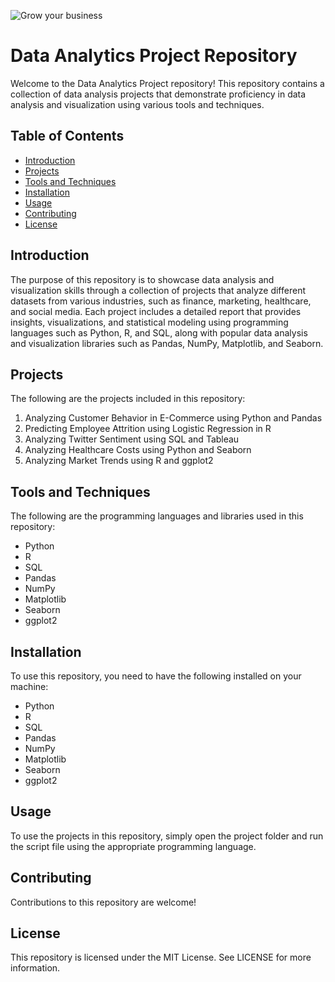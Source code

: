 ![Grow your business](https://user-images.githubusercontent.com/113444489/227694677-911b9164-da84-4b31-a0fa-ca27a7960ea6.png)
# Data Analytics Project Repository
Welcome to the Data Analytics Project repository! This repository contains a collection of data analysis projects that demonstrate proficiency in data analysis and visualization using various tools and techniques.

## Table of Contents
- [Introduction](#introduction)
- [Projects](#projects)
- [Tools and Techniques](#tools-and-techniques)
- [Installation](#installation)
- [Usage](#usage)
- [Contributing](#contributing)
- [License](#license)

## Introduction
The purpose of this repository is to showcase data analysis and visualization skills through a collection of projects that analyze different datasets from various industries, such as finance, marketing, healthcare, and social media.
Each project includes a detailed report that provides insights, visualizations, and statistical modeling using programming languages such as Python, R, and SQL, along with popular data analysis and visualization libraries such as Pandas, NumPy, Matplotlib, and Seaborn.

## Projects
The following are the projects included in this repository:

1. Analyzing Customer Behavior in E-Commerce using Python and Pandas
2. Predicting Employee Attrition using Logistic Regression in R
3. Analyzing Twitter Sentiment using SQL and Tableau
4. Analyzing Healthcare Costs using Python and Seaborn
5. Analyzing Market Trends using R and ggplot2

## Tools and Techniques
The following are the programming languages and libraries used in this repository:

- Python
- R
- SQL
- Pandas
- NumPy
- Matplotlib
- Seaborn
- ggplot2

## Installation
To use this repository, you need to have the following installed on your machine:

- Python 
- R 
- SQL 
- Pandas
- NumPy
- Matplotlib
- Seaborn
- ggplot2

## Usage
To use the projects in this repository, simply open the project folder and run the script file using the appropriate programming language.

## Contributing
Contributions to this repository are welcome! 

## License
This repository is licensed under the MIT License. See LICENSE for more information.
